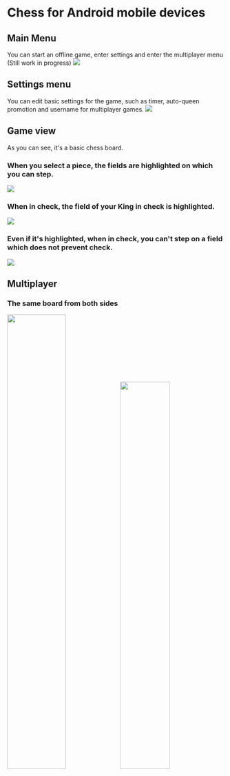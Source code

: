 # Chess for Android mobile devices
## Main Menu
You can start an offline game, enter settings and enter the multiplayer menu (Still work in progress) 
![](Documentation/Screenshot_20230209_094725_Chess.jpg)
## Settings menu
You can edit basic settings for the game, such as timer, auto-queen promotion and username for multiplayer games.
![](Documentation/Screenshot_20230209_094559_Chess.jpg)

## Game view
As you can see, it's a basic chess board. 

### When you select a piece, the fields are highlighted on which you can step. 
![](Documentation/Screenshot_20230209_095046_Chess.jpg)

### When in check, the field of your King in check is highlighted.
![](Documentation/Screenshot_20230209_095100_Chess.jpg)

### Even if it's highlighted, when in check, you can't step on a field which does not prevent check.
![](Documentation/Screenshot_20230209_095231_Chess.jpg)

## Multiplayer

### The same board from both sides
<img src="Documentation/multiplayer_sample2.jpg" width="52%"><img src="Documentation/multiplayer_sample1.jpg" width="48%">
